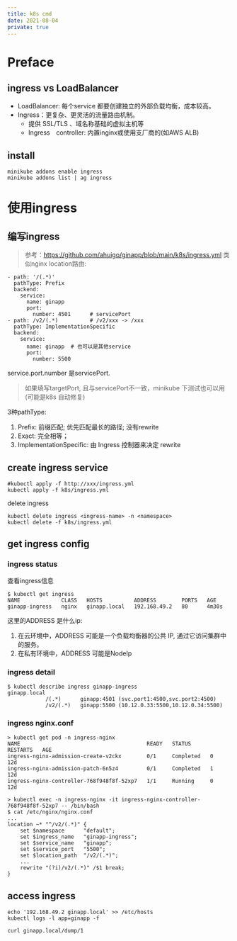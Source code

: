 ```yaml
---
title: k8s cmd
date: 2021-08-04
private: true
---
```

# Preface
## ingress vs LoadBalancer
- LoadBalancer: 每个service 都要创建独立的外部负载均衡，成本较高。
- Ingress：更复杂、更灵活的流量路由机制。
  - 提供 SSL/TLS 、域名称基础的虚拟主机等
  - Ingress　controller: 内置inginx或使用支厂商的(如AWS ALB)
## install

    minikube addons enable ingress 
    minikube addons list | ag ingress


# 使用ingress
## 编写ingress
> 参考：https://github.com/ahuigo/ginapp/blob/main/k8s/ingress.yml
类似nginx location路由:

    - path: '/(.*)'
      pathType: Prefix
      backend:
        service:
          name: ginapp
          port:
            number: 4501      # servicePort
    - path: /v2/(.*)          # /v2/xxx -> /xxx
      pathType: ImplementationSpecific
      backend:
        service:
          name: ginapp  # 也可以是其他service
          port:
            number: 5500

service.port.number 是servicePort. 
> 如果填写targetPort, 且与servicePort不一致，minikube 下测试也可以用(可能是k8s 自动修复)

3种pathType:
1. Prefix: 前缀匹配; 优先匹配最长的路径; 没有rewrite
2. Exact: 完全相等；
3. ImplementationSpecific: 由 Ingress 控制器来决定 rewrite

## create ingress service

    #kubectl apply -f http://xxx/ingress.yml 
    kubectl apply -f k8s/ingress.yml 

delete ingress

    kubectl delete ingress <ingress-name> -n <namespace>
    kubectl delete -f k8s/ingress.yml

## get ingress config
### ingress status
查看ingress信息

    $ kubectl get ingress
    NAME             CLASS   HOSTS          ADDRESS        PORTS   AGE
    ginapp-ingress   nginx   ginapp.local   192.168.49.2   80      4m30s

这里的ADDRESS 是什么ip:
1. 在云环境中，ADDRESS 可能是一个负载均衡器的公共 IP, 通过它访问集群中的服务。
1. 在私有环境中，ADDRESS 可能是NodeIp

### ingress detail
    $ kubectl describe ingress ginapp-ingress
    ginapp.local  
                /(.*)      ginapp:4501 (svc.port1:4500,svc.port2:4500)
                /v2/(.*)   ginapp:5500 (10.12.0.33:5500,10.12.0.34:5500)

### ingress nginx.conf

    > kubectl get pod -n ingress-nginx
    NAME                                        READY   STATUS      RESTARTS   AGE
    ingress-nginx-admission-create-v2ckx        0/1     Completed   0          12d
    ingress-nginx-admission-patch-6n5z4         0/1     Completed   1          12d
    ingress-nginx-controller-768f948f8f-52xp7   1/1     Running     0          12d

    > kubectl exec -n ingress-nginx -it ingress-nginx-controller-768f948f8f-52xp7 -- /bin/bash
    $ cat /etc/nginx/nginx.conf
    ...
    location ~* "^/v2/(.*)" {
        set $namespace      "default";
        set $ingress_name   "ginapp-ingress";
        set $service_name   "ginapp";
        set $service_port   "5500";
        set $location_path  "/v2/(.*)";
        ...
        rewrite "(?i)/v2/(.*)" /$1 break; 
    }

## access ingress

    echo '192.168.49.2 ginapp.local' >> /etc/hosts
    kubectl logs -l app=ginapp -f

    curl ginapp.local/dump/1

